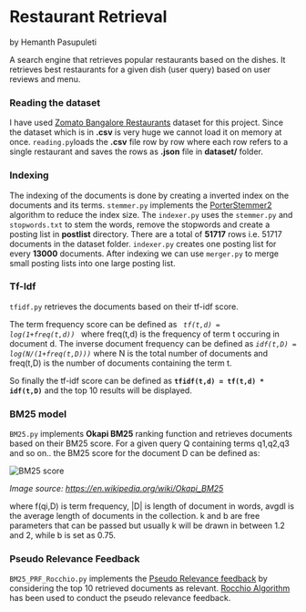 # Restaurant Retrieval
by Hemanth Pasupuleti 

A search engine that retrieves popular restaurants based on the dishes. It retrieves best restaurants for a given dish (user query) based on user reviews and menu.

### Reading the dataset
I have used [Zomato Bangalore Restaurants](https://www.kaggle.com/himanshupoddar/zomato-bangalore-restaurants) dataset for this project.
Since the dataset which is in **.csv** is very huge we cannot load it on memory at once. 
<code>reading.py</code>loads the **.csv** file row by row where each row refers to a single restaurant and saves the rows as **.json** file in **dataset/** folder.

### Indexing
The indexing of the documents is done by creating a inverted index on the documents and its terms. <code>stemmer.py</code> implements the [PorterStemmer2](http://snowball.tartarus.org/algorithms/english/stemmer.html) algorithm to reduce the index size. The <code>indexer.py</code> uses the <code>stemmer.py</code> and <code>stopwords.txt</code> to stem the words, remove the stopwords and create a posting list in **postlist** directory.
There are a total of **51717** rows i.e. 51717 documents in the dataset folder. 
<code>indexer.py</code> creates one posting list for every **13000** documents.
After indexing we can use <code>merger.py</code> to merge small posting lists into one large posting list.

### Tf-Idf 
<code>tfidf.py</code> retrieves the documents based on their tf-idf score.

The term frequency score can be defined as <code> *tf(t,d) = log(1+freq(t,d))* </code> where freq(t,d) is the frequency of term t occuring in document d.
The inverse document frequency can be defined as <code>*idf(t,D) = log(N/(1+freq(t,D)))*</code> where N is the total number of documents and freq(t,D) is the number of documents containing the term t.

So finally the tf-idf score can be defined as <code>**tfidf(t,d) = tf(t,d) * idf(t,D)**</code> and the top 10 results will be displayed.

### BM25 model
<code>BM25.py</code> implements **Okapi BM25** ranking function and retrieves documents based on their BM25 score. 
For a given query Q containing terms q1,q2,q3 and so on.. the BM25 score for the document D can be defined as:

![BM25 score](https://wikimedia.org/api/rest_v1/media/math/render/svg/8624885ce5cd14936807927801f6d29c315d3828)

*Image source: https://en.wikipedia.org/wiki/Okapi_BM25*

where f(qi,D) is term frequency, |D| is length of document in words, avgdl is the average length of documents in the collection. k and b are free parameters that can be passed but usually k will be drawn in between 1.2 and 2, while b is set as 0.75.

### Pseudo Relevance Feedback
<code>BM25\_PRF\_Rocchio.py</code> implements the [Pseudo Relevance feedback](https://nlp.stanford.edu/IR-book/html/htmledition/pseudo-relevance-feedback-1.html) by considering the top 10 retrieved documents as relevant. 
[Rocchio Algorithm](https://nlp.stanford.edu/IR-book/html/htmledition/the-underlying-theory-1.html) has been used to conduct the pseudo relevance feedback.
